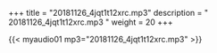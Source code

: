 +++
title = "20181126_4jqt1t12xrc.mp3"
description = " 20181126_4jqt1t12xrc.mp3 "
weight = 20
+++

{{< myaudio01 mp3="20181126_4jqt1t12xrc.mp3" >}}

